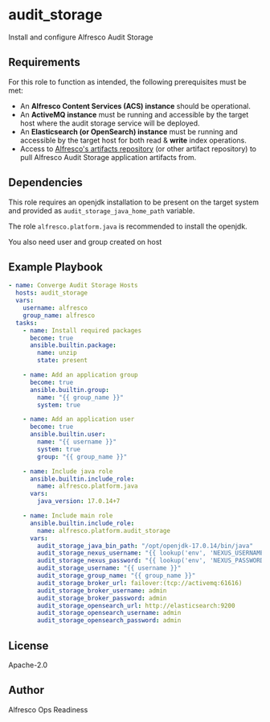 # audit_storage

Install and configure Alfresco Audit Storage

## Requirements

For this role to function as intended, the following prerequisites must be met:

* An **Alfresco Content Services (ACS) instance** should be operational.
* An **ActiveMQ instance** must be running and accessible by the target host
  where the audit storage service will be deployed.
* An **Elasticsearch (or OpenSearch) instance** must be running and accessible
  by the target host for both read & **write** index operations.
* Access to [Alfresco's artifacts repository](https://nexus.alfresco.com/nexus)
  (or other artifact repository) to pull Alfresco Audit Storage application artifacts from.

## Dependencies

This role requires an openjdk installation to be present on the target system
and provided as `audit_storage_java_home_path` variable.

The role `alfresco.platform.java` is recommended to install the openjdk.

You also need user and group created on host

## Example Playbook

```yaml
- name: Converge Audit Storage Hosts
  hosts: audit_storage
  vars:
    username: alfresco
    group_name: alfresco
  tasks:
    - name: Install required packages
      become: true
      ansible.builtin.package:
        name: unzip
        state: present

    - name: Add an application group
      become: true
      ansible.builtin.group:
        name: "{{ group_name }}"
        system: true

    - name: Add an application user
      become: true
      ansible.builtin.user:
        name: "{{ username }}"
        system: true
        group: "{{ group_name }}"

    - name: Include java role
      ansible.builtin.include_role:
        name: alfresco.platform.java
      vars:
        java_version: 17.0.14+7

    - name: Include main role
      ansible.builtin.include_role:
        name: alfresco.platform.audit_storage
      vars:
        audit_storage_java_bin_path: "/opt/openjdk-17.0.14/bin/java"
        audit_storage_nexus_username: "{{ lookup('env', 'NEXUS_USERNAME') }}"
        audit_storage_nexus_password: "{{ lookup('env', 'NEXUS_PASSWORD') }}"
        audit_storage_username: "{{ username }}"
        audit_storage_group_name: "{{ group_name }}"
        audit_storage_broker_url: failover:(tcp://activemq:61616)
        audit_storage_broker_username: admin
        audit_storage_broker_password: admin
        audit_storage_opensearch_url: http://elasticsearch:9200
        audit_storage_opensearch_username: admin
        audit_storage_opensearch_password: admin

```

## License

Apache-2.0

## Author

Alfresco Ops Readiness
